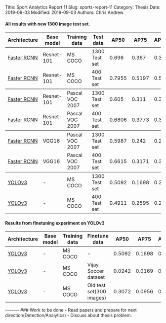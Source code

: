 Title: Sport Analytics Report 11
Slug: sports-report-11
Category: Thesis
Date: 2019-09-03
Modified: 2019-09-03
Authors: Chris Andrew

#### All results with new 1300 image test set.
<table class="table table-bordered table-hover">
  <thead>
    <tr>
      <th>Architecture</th>
      <th>Base model</th>
      <th>Training data</th>
      <th>Test data</th>
      <th>AP50</th>
      <th>AP75</th>
      <th>AP@[.5:.95]</th>
    </tr>
  </thead>
  <tbody>
    <tr>
      <td><a href="http://preon.iiit.ac.in:8888/?model=res101_coco_new">Faster RCNN</a></td>
      <td>Resnet-101</td>
      <td>MS COCO</td>
      <td>1300 Test set</td>
      <td>0.696</td>
      <td>0.367</td>
      <td>0.384</td>
    </tr>
    <tr style="border-bottom: 2px solid #808080;">
      <td><a href="http://preon.iiit.ac.in:8888/?model=res101_coco_img">Faster RCNN</a></td>
      <td>Resnet-101</td>
      <td>MS COCO</td>
      <td>400 Test set</td>
      <td>0.7955</td>
      <td>0.5197</td>
      <td>0.5031</td>
    </tr>
    <tr>
      <td><a href="http://preon.iiit.ac.in:8888/?model=res101_pascal_new">Faster RCNN</a></td>
      <td>Resnet-101</td>
      <td>Pascal VOC 2007</td>
      <td>1300 Test set</td>
      <td>0.605</td>
      <td>0.311</td>
      <td>0.318</td>
    </tr>
    <tr style="border-bottom: 2px solid #808080;">
      <td><a href="http://preon.iiit.ac.in:8888/?model=res101_pascal_img">Faster RCNN</a></td>
      <td>Resnet-101</td>
      <td>Pascal VOC 2007</td>
      <td>400 Test set</td>
      <td>0.6806</td>
      <td>0.3773</td>
      <td>0.3740</td>
    </tr>
    <tr>
      <td><a href="http://preon.iiit.ac.in:8888/?model=vgg16_pascal_new">Faster RCNN</a></td>
      <td>VGG16</td>
      <td>Pascal VOC 2007</td>
      <td>1300 Test set</td>
      <td>0.5987</td>
      <td>0.242</td>
      <td>0.285</td>
    </tr>
    <tr style="border-bottom: 2px solid #808080;">
      <td><a href="http://preon.iiit.ac.in:8888/?model=vgg16_pascal_img">Faster RCNN</a></td>
      <td>VGG16</td>
      <td>Pascal VOC 2007</td>
      <td>400 Test set</td>
      <td>0.6615</td>
      <td>0.3171</td>
      <td>0.3431</td>
    </tr>
    <tr>
      <td><a href="http://preon.iiit.ac.in:8888/?model=yolo-new">YOLOv3</a></td>
      <td>-</td>
      <td>MS COCO</td>
      <td>1300 Test set</td>
      <td>0.5092</td>
    	<td>0.1698</td>
    	<td>0.2276</td>
    </tr>
    <tr style="border-bottom: 2px solid #808080;">
      <td><a href="http://preon.iiit.ac.in:8888/?model=yolo">YOLOv3</a></td>
      <td>-</td>
      <td>MS COCO</td>
      <td>400 Test set</td>
      <td>0.4911</td>
      <td>0.2595</td>
      <td>0.2681</td>
    </tr>
  </tbody>
</table>

#### Results from finetuning experiment on YOLOv3
<table class="table table-bordered table-hover">
  <thead>
    <tr>
      <th>Architecture</th>
      <th>Base model</th>
      <th>Training data</th>
      <th>Finetune data</th>
      <th>AP50</th>
      <th>AP75</th>
      <th>AP@[.5:.95]</th>
    </tr>
  </thead>
  <tbody>
    <tr>
      <td><a href="http://preon.iiit.ac.in:8888/?model=yolo-new">YOLOv3</a></td>
      <td>-</td>
      <td>MS COCO</td>
      <td>-</td>
      <td>0.5092</td>
      <td>0.1698</td>
      <td>0.2276</td>
    </tr>
    <tr>
      <td><a href="http://preon.iiit.ac.in:8888/?model=yolo-vijay">YOLOv3</a></td>
      <td>-</td>
      <td>MS COCO</td>
      <td>Vijay Soccer dataset</td>
      <td>0.0242</td>
      <td>0.0169</td>
      <td>0.0158</td>
    </tr>
    <tr>
      <td><a href="http://preon.iiit.ac.in:8888/?model=yolo-300">YOLOv3</a></td>
      <td>-</td>
      <td>MS COCO</td>
      <td>Old test set(300 images)</td>
      <td>0.3072</td>
      <td>0.0956</td>
      <td>0.1406</td>
    </tr>
  </tbody>
</table>
-------
### Work to be done
- Read papers and prepare for next direction(Detection/Analytics)
- Discuss about thesis problem.
